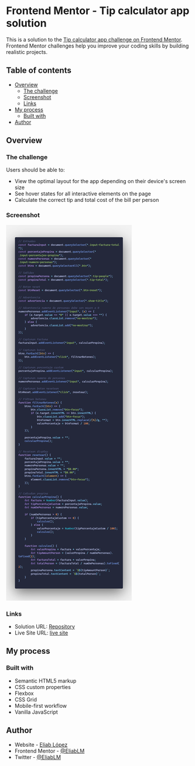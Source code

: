# Frontend Mentor - Tip calculator app solution

This is a solution to the [Tip calculator app challenge on Frontend Mentor](https://www.frontendmentor.io/challenges/tip-calculator-app-ugJNGbJUX). Frontend Mentor challenges help you improve your coding skills by building realistic projects.

## Table of contents

- [Overview](#overview)
  - [The challenge](#the-challenge)
  - [Screenshot](#screenshot)
  - [Links](#links)
- [My process](#my-process)
  - [Built with](#built-with)
- [Author](#author)

## Overview

### The challenge

Users should be able to:

- View the optimal layout for the app depending on their device's screen size
- See hover states for all interactive elements on the page
- Calculate the correct tip and total cost of the bill per person

### Screenshot

![](./images/app.png)

### Links

- Solution URL: [Repository](https://github.com/EliabLM/tip-calculator-app-main)
- Live Site URL: [live site](https://eliablm.github.io/tip-calculator-app-main/src/index.html)

## My process

### Built with

- Semantic HTML5 markup
- CSS custom properties
- Flexbox
- CSS Grid
- Mobile-first workflow
- Vanilla JavaScript

## Author

- Website - [Eliab López](https://github.com/eliablm)
- Frontend Mentor - [@EliabLM](https://www.frontendmentor.io/profile/EliabLM)
- Twitter - [@EliabLM](https://www.twitter.com/EliabLM)
